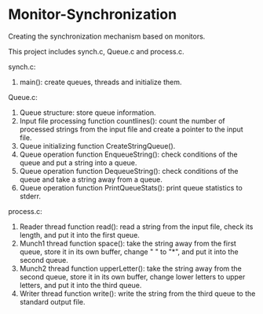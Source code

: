 # Monitor-Synchronization
Creating the synchronization mechanism based on monitors.

This project includes synch.c, Queue.c and process.c.

synch.c:
1. main(): create queues, threads and initialize them.

Queue.c:
1. Queue structure: store queue information.
2. Input file processing function countlines(): count the number of processed strings from the input file and create a pointer to the input file.
3. Queue initializing function CreateStringQueue().
4. Queue operation function EnqueueString(): check conditions of the queue and put a string into a queue.
5. Queue operation function DequeueString(): check conditions of the queue and take a string away from a queue.
6. Queue operation function PrintQueueStats(): print queue statistics to stderr.

process.c:
1. Reader thread function read(): read a string from the input file, check its length, and put it into the first queue.
2. Munch1 thread function space(): take the string away from the first queue, store it in its own buffer, change " " to "*", and put it into the second queue.
3. Munch2 thread function upperLetter(): take the string away from the second queue, store it in its own buffer, change lower letters to upper letters, and put it into the third queue.
4. Writer thread function write(): write the string from the third queue to the standard output file.
